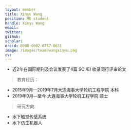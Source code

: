 ```yaml
---
layout: member
title: Xinyu Wang
position: ME student
handle: Xinyu Wang
email: 
twitter: 
github: 
scholar:
orcid: 0000-0002-6747-0651
image: /images/team/wangxinyu.png
cv: 
---
```


- 近2年在国际期刊及会议发表了4篇 SCI/EI 收录同行评审论文

> 教育经历：

- 2015年9月—2019年7月大连海事大学轮机工程学院 本科 
- 2019年9月—至今 大连海事大学轮机工程学院 硕士 

> 研究方向:

- 水下触觉传感系统
- 水下仿生机器人


